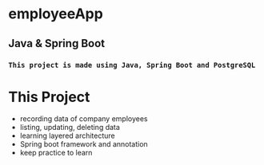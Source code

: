# employeeApp

## Java & Spring Boot

### ``This project is made using Java, Spring Boot and PostgreSQL``

# This Project
- recording data of company employees
- listing, updating, deleting data
- learning layered architecture
- Spring boot framework and annotation
- keep practice to learn

